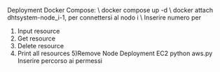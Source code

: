 Deployment Docker Compose:
\\  docker compose up -d
\\  docker attach dhtsystem-node_i-1, per connettersi al nodo i
\\  Inserire numero per
  1) Input resource 
  2) Get resource 
  3) Delete resource 
  4) Print all resources
  5)Remove Node
Deployment EC2
  python aws.py
  Inserire percorso ai permessi

  

